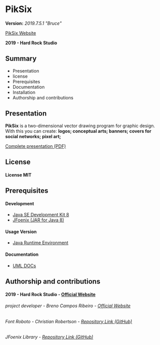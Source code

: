 # PikSix
__Version:__ _2019.7.5.1 "Bruce"_

[PikSix Website](aaa)

__2019 - Hard Rock Studio__

## Summary
* Presentation
* license
* Prerequisites
* Documentation
* Installation
* Authorship and contributions

## Presentation
__PikSix__ is a two-dimensional vector drawing program for graphic design. With this you can create:
__logos;
conceptual arts;
banners;
covers for social networks;
pixel art;__

[Complete presentation (PDF)](aaa)

## License
#### License MIT

## Prerequisites
#### Development
* [Java SE Development Kit 8](https://www.oracle.com/technetwork/pt/java/javase/downloads/jdk8-downloads-2133151.html)
* [JFoenix (JAR for Java 8)](https://github.com/jfoenixadmin/JFoenix)
#### Usage Version
* [Java Runtime Environment](https://www.java.com/pt_BR/download/)

#### Documentation
* [UML DOCs](https://drive.google.com/open?id=1Piu1rMCd0Pl9XzWAnXbizWGnufuZHXJR)

## Authorship and contributions
#### 2019 - Hard Rock Studio - [Official Website](https://hardrockstudio.github.io/HardRockStudio-Website/)
###### project developer - Breno Campos Ribeiro - [Official Website](https://hardrockstudio.github.io/HardRockStudio-Website/)
###### Font Roboto - Christian Robertson - [Repository Link (GitHub)](https://github.com/google/roboto/)
###### JFoenix Library - [Repository Link (GitHub)](https://github.com/jfoenixadmin/JFoenix)
